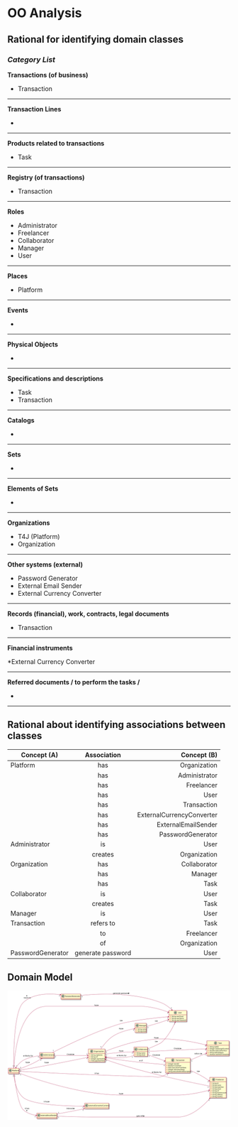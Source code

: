 
# OO Analysis #
## Rational for identifying domain classes ##

### _Category List_ ###

**Transactions (of business)**

* Transaction

---

**Transaction Lines**

* 

---

**Products related to transactions**

*  Task

---


**Registry (of transactions)**

* Transaction

---  


**Roles**

* Administrator
* Freelancer
* Collaborator
* Manager
* User

---


**Places**

*  Platform

---

**Events**


* 

---


**Physical Objects**

*

---


**Specifications and descriptions**

*  Task
* Transaction
---


**Catalogs**

*

---


**Sets**

* 

---


**Elements of Sets**

*  

---


**Organizations**

*  T4J (Platform)
*  Organization

---

**Other systems (external)**

*  Password Generator
*  External Email Sender
* External Currency Converter

---


**Records (financial), work, contracts, legal documents**

*  Transaction

---


**Financial instruments**

*External Currency Converter

---


**Referred documents / to perform the tasks /**

*

---



## **Rational about identifying associations between classes** ##

| Concept (A) 		|  Association   		|  Concept (B) |
|----------	   		|:-------------:		|------:       |
| Platform | has | Organization |
|  | has | Administrator |
|  | has | Freelancer |
|  | has | User |
|  | has | Transaction |
|  | has | ExternalCurrencyConverter |
|  | has | ExternalEmailSender |
|  | has | PasswordGenerator |
| Administrator | is | User |
|  | creates | Organization |
| Organization | has | Collaborator |
|  | has | Manager |
|  | has | Task |
| Collaborator | is | User |
|  | creates | Task |
| Manager | is | User |
| Transaction | refers to | Task |
|  | to | Freelancer |
|  | of | Organization |
| PasswordGenerator | generate password | User |


## Domain Model

![MD.svg](MD.svg)
